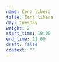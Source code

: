 ```yaml
---
name: Cena libera
title: Cena libera
day: tuesday
weight: 2
start_time: 19:00
end_time: 21:00
draft: false
context: ""
---
```

